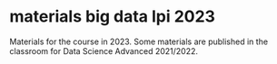 # materials big data lpi 2023
Materials for the course in 2023. Some materials are published in the classroom for Data Science Advanced 2021/2022.
